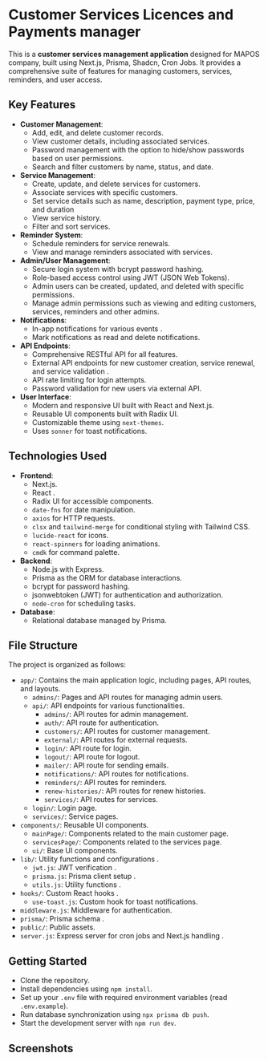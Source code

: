 # Customer Services Licences and Payments manager

<!-- # MAPOS Customer Services Manager -->

This is a **customer services management application** designed for MAPOS company, built using Next.js, Prisma, Shadcn, Cron Jobs. It provides a comprehensive suite of features for managing customers, services, reminders, and user access.

## Key Features

*   **Customer Management**:
    *   Add, edit, and delete customer records.
    *   View customer details, including associated services.
    *   Password management with the option to hide/show passwords based on user permissions.
    *   Search and filter customers by name, status, and date.
*   **Service Management**:
    *   Create, update, and delete services for customers.
    *   Associate services with specific customers.
    *   Set service details such as name, description, payment type, price, and duration
    *   View service history.
    *   Filter and sort services.
*  **Reminder System**:
    *   Schedule reminders for service renewals.
     *   View and manage reminders associated with services.
*   **Admin/User Management**:
    *   Secure login system with bcrypt password hashing.
    *   Role-based access control using JWT (JSON Web Tokens).
    *   Admin users can be created, updated, and deleted with specific permissions.
    *   Manage admin permissions such as viewing and editing customers, services, reminders and other admins.
*   **Notifications**:
    *   In-app notifications for various events .
    *   Mark notifications as read and delete notifications.
*   **API Endpoints**:
    *   Comprehensive RESTful API for all features.
    *   External API endpoints for new customer creation, service renewal, and service validation .
    *   API rate limiting for login attempts.
    *   Password validation for new users via external API.
*   **User Interface**:
    *   Modern and responsive UI built with React and Next.js.
    *   Reusable UI components built with Radix UI.
    *   Customizable theme using `next-themes`.
    *   Uses `sonner` for toast notifications.

## Technologies Used

*   **Frontend**:
    *   Next.js.
    *   React .
    *   Radix UI for accessible components.
    *   `date-fns` for date manipulation.
    *   `axios` for HTTP requests.
    *   `clsx` and `tailwind-merge` for conditional styling with Tailwind CSS.
    *   `lucide-react` for icons.
    *   `react-spinners` for loading animations.
    *    `cmdk` for command palette.
*   **Backend**:
    *   Node.js with Express.
    *   Prisma as the ORM for database interactions.
    *   bcrypt for password hashing.
    *   jsonwebtoken (JWT) for authentication and authorization.
    *   `node-cron` for scheduling tasks.
*   **Database**:
    *   Relational database managed by Prisma.

## File Structure

The project is organized as follows:

*   `app/`: Contains the main application logic, including pages, API routes, and layouts.
    *   `admins/`: Pages and API routes for managing admin users.
    *   `api/`: API endpoints for various functionalities.
        *   `admins/`: API routes for admin management.
        *   `auth/`: API route for authentication.
        *   `customers/`: API routes for customer management.
        *   `external/`: API routes for external requests.
        *   `login/`: API route for login.
        *   `logout/`: API route for logout.
        *   `mailer/`: API route for sending emails.
        *   `notifications/`: API routes for notifications.
         *    `reminders/`: API routes for reminders.
        *   `renew-histories/`: API routes for renew histories.
        *   `services/`: API routes for services.
     *   `login/`: Login page.
    *   `services/`: Service pages.
*   `components/`: Reusable UI components.
    *   `mainPage/`: Components related to the main customer page.
     *    `servicesPage/`: Components related to the services page.
    *   `ui/`: Base UI components.
*   `lib/`: Utility functions and configurations .
    *   `jwt.js`: JWT verification .
    *   `prisma.js`: Prisma client setup .
    *    `utils.js`: Utility functions .
*   `hooks/`: Custom React hooks .
    *  `use-toast.js`: Custom hook for toast notifications.
*   `middleware.js`: Middleware for authentication.
*   `prisma/`: Prisma schema .
*   `public/`: Public assets.
*   `server.js`: Express server for cron jobs and Next.js handling .

## Getting Started

*  Clone the repository.  
*  Install dependencies using `npm install`.  
*  Set up your `.env` file with required environment variables (read `.env.example`).  
*  Run database synchronization using `npx prisma db push`.  
*  Start the development server with `npm run dev`.  

## Screenshots

